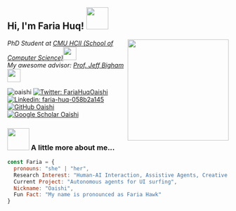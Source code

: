 <h2> Hi, I'm Faria Huq! <img src="https://media.giphy.com/media/mGcNjsfWAjY5AEZNw6/giphy.gif" width="50"></h2>
<img align='right' src="https://media.giphy.com/media/ieyl9zmCjO4b4t6qoY/giphy.gif" width="230">
<p><em>PhD Student at <a href="https://www.hcii.cmu.edu/">CMU HCII (School of Computer Science)</a><img src="https://media.giphy.com/media/fYSnHlufseco8Fh93Z/giphy.gif" width="30">
  </br>
  My awesome advisor: <a href="https://www.thoughtworks.com">Prof. Jeff Bigham</a> <img src="https://media.giphy.com/media/WUlplcMpOCEmTGBtBW/giphy.gif" width="30"> 
</em></p>

<img src="https://komarev.com/ghpvc/?username=oaishi" alt="oaishi" /> [![Twitter: FariaHuqOaishi](https://img.shields.io/twitter/follow/FariaHuqOaishi?style=social)](https://twitter.com/FariaHuqOaishi)
[![Linkedin: faria-huq-058b2a145](https://img.shields.io/badge/-Faria-grey?style=flat&logo=Linkedin&logoColor=white&link=https://www.linkedin.com/in/faria-huq-058b2a145/)](https://www.linkedin.com/in/faria-huq-058b2a145/)
[![GitHub Oaishi](https://img.shields.io/github/followers/oaishi?label=follow&style=social)](https://github.com/Oaishi)
[![Google Scholar Oaishi](https://img.shields.io/badge/-GoogleScholar-grey?style=flat&logo=googlescholar&logoColor=white&link=https://scholar.google.com/citations?user=u-HabqEAAAAJ&hl=en)](https://scholar.google.com/citations?user=u-HabqEAAAAJ&hl=en/)

### <img src="https://media.giphy.com/media/VgCDAzcKvsR6OM0uWg/giphy.gif" width="50"> A little more about me...  

```javascript
const Faria = {
  pronouns: "she" | "her",
  Research Interest: "Human-AI Interaction, Assistive Agents, Creative Toolkit",
  Current Project: "Autonomous agents for UI surfing",
  Nickname: "Oaishi",
  Fun Fact: "My name is pronounced as Faria Hawk"
}
```

